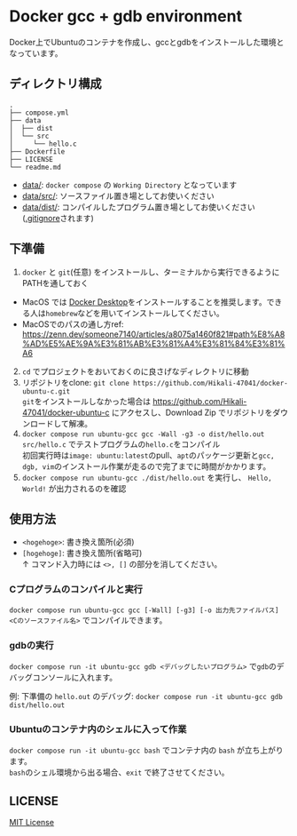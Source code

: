 # Docker gcc + gdb environment

Docker上でUbuntuのコンテナを作成し、gccとgdbをインストールした環境となっています。

## ディレクトリ構成
```
.
├── compose.yml
├── data
│  ├── dist
│  └── src
│     └── hello.c
├── Dockerfile
├── LICENSE
└── readme.md
```

- [data/](data/): `docker compose` の `Working Directory` となっています
- [data/src/](data/src/): ソースファイル置き場としてお使いください
- [data/dist/](data/dist/): コンパイルしたプログラム置き場としてお使いください([.gitignore](.gitignore)されます)

## 下準備
1. `docker` と `git`(任意) をインストールし、ターミナルから実行できるようにPATHを通しておく  
- MacOS では [Docker Desktop](https://www.docker.com/products/docker-desktop/)をインストールすることを推奨します。できる人は`homebrew`などを用いてインストールしてください。
- MacOSでのパスの通し方ref: https://zenn.dev/someone7140/articles/a8075a1460f821#path%E8%A8%AD%E5%AE%9A%E3%81%AB%E3%81%A4%E3%81%84%E3%81%A6
2. `cd` でプロジェクトをおいておくのに良さげなディレクトリに移動
3. リポジトリをclone: `git clone https://github.com/Hikali-47041/docker-ubuntu-c.git`  
`git`をインストールしなかった場合は https://github.com/Hikali-47041/docker-ubuntu-c にアクセスし、Download Zip でリポジトリをダウンロードして解凍。 
3. `docker compose run ubuntu-gcc gcc -Wall -g3 -o dist/hello.out src/hello.c` でテストプログラムの`hello.c`をコンパイル  
初回実行時は`image: ubuntu:latest`のpull、`apt`のパッケージ更新と`gcc, dgb, vim`のインストール作業が走るので完了までに時間がかかります。
4. `docker compose run ubuntu-gcc ./dist/hello.out` を実行し、 `Hello, World!` が出力されるのを確認

## 使用方法
- `<hogehoge>`: 書き換え箇所(必須)
- `[hogehoge]`: 書き換え箇所(省略可)  
↑ コマンド入力時には `<>, []` の部分を消してください。

### Cプログラムのコンパイルと実行
`docker compose run ubuntu-gcc gcc [-Wall] [-g3] [-o 出力先ファイルパス] <Cのソースファイル名>` でコンパイルできます。

### gdbの実行
`docker compose run -it ubuntu-gcc gdb <デバッグしたいプログラム>` で`gdb`のデバッグコンソールに入れます。

例: 下準備の `hello.out` のデバッグ: `docker compose run -it ubuntu-gcc gdb dist/hello.out`

### Ubuntuのコンテナ内のシェルに入って作業
`docker compose run -it ubuntu-gcc bash` でコンテナ内の `bash` が立ち上がります。  
`bash`のシェル環境から出る場合、`exit` で終了させてください。

## LICENSE
[MIT License](LICENSE)
